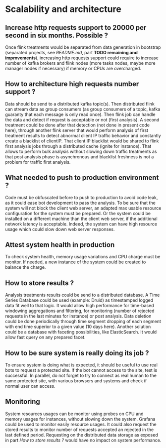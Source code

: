 # Scalability and architecture

## Increase http requests support to 20000 per second in six months. Possible ?

Once flink treatments would be separated from data generation in bootstrap (separated projects, see _README.md_, part **TODO remaining and improvements**), increasing http requests support could require to increase number of kafka brokers and flink nodes (more tasks nodes, maybe more manager nodes if necessary) if memory or CPUs are overcharged.

## How to architecture high requests number support ?

Data should be send to a distributed kafka topic(s). Then distributed flink can stream data as group consumers (as group consumers of a topic, kafka guaranty that each message is only read once).
Then flink job can handle the data and detect if request is acceptable or not (first analysis).
A second treatment could be done after that detection (not done in present code here), through another flink server that would perform analysis of first treatment results to detect abnormal client IP traffic behavior and constantly create a blacklist of clientIP.
That client IP blacklist would be shared to flink first analysis jobs through a distributed cache (ignite for instance).
That allows to perform bulk analysis without slowing down traffic treatments as that post analysis phase is asynchronous and blacklist freshness is not a problem for traffic first analysis.

## What needed to push to production environment ?

Code must be obfuscated before to push to production to avoid code leak, as it could ease bot development to pass the analysis.
To be sure that the system will not block the client web server, an adapted max usable resource configuration for the system must be prepared. Or the system could be installed on a different machine than the client web server, if the additional network latency is acceptable.
Indeed, the system can have high resource usage which could slow down web server responses.

## Attest system health in production

To check system health, memory usage variations and CPU charge must be monitor. If needed, a new instance of the system could be created to balance the charge.

## How to store results ?

Analysis treatments results could be send to a distributed database. A Time Series Database could be used (example: Druid) as timestamped logged data fit well to that logic. It would allow high performance for time-based windowing aggregations and filtering, for monitoring (number of rejected requests in the last minutes for instance) or post analysis.
Data deletion could be done periodically through time segment dropping of each segment with end time superior to a given value (10 days here).
Another solution could be a database with faceting possibilities, like ElasticSearch. It would allow fast query on any prepared facet.

## How to be sure system is really doing its job ?

To ensure system is doing what is expected, it should be useful to use real bots to request a protected site. If the bot cannot access to the site, test is successful.
In parallel, do not forget to try to connect as real human to the same protected site, with various browsers and systems and check if normal user can access.

## Monitoring

System resources usages can be monitor using probes on CPU and memory usages for instances, without slowing down the system.
Grafana could be used to monitor easily resource usages. It could also request the stored results to monitor number of requests accepted an rejected in the last defined period. Requesting on the distributed data storage as exposed in part _How to store results ?_ would have no impact on system performance.
